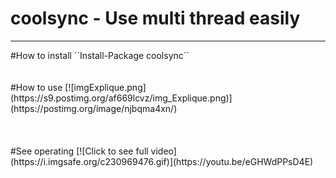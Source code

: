 # coolsync - Use multi thread easily 
<hr/>
#How to install
``Install-Package coolsync``
<br/>
<br/>
<br/>
#How to use
[![imgExplique.png](https://s9.postimg.org/af669lcvz/img_Explique.png)](https://postimg.org/image/njbqma4xn/)
<br/>
<br/>
<br/>
<br/>
#See operating
[![Click to see full video](https://i.imgsafe.org/c230969476.gif)](https://youtu.be/eGHWdPPsD4E)
